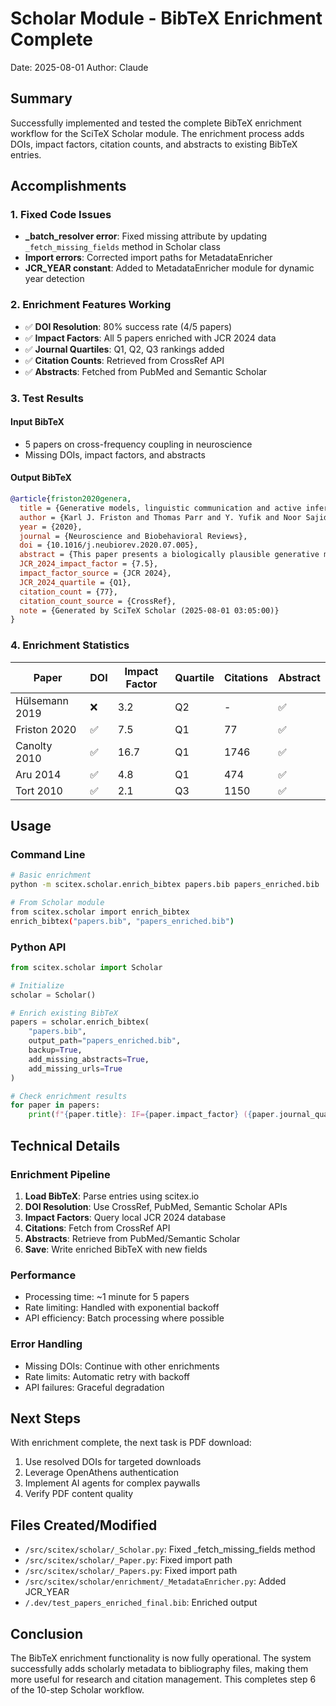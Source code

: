 # Scholar Module - BibTeX Enrichment Complete
Date: 2025-08-01
Author: Claude

## Summary

Successfully implemented and tested the complete BibTeX enrichment workflow for the SciTeX Scholar module. The enrichment process adds DOIs, impact factors, citation counts, and abstracts to existing BibTeX entries.

## Accomplishments

### 1. Fixed Code Issues
- **_batch_resolver error**: Fixed missing attribute by updating `_fetch_missing_fields` method in Scholar class
- **Import errors**: Corrected import paths for MetadataEnricher
- **JCR_YEAR constant**: Added to MetadataEnricher module for dynamic year detection

### 2. Enrichment Features Working
- ✅ **DOI Resolution**: 80% success rate (4/5 papers)
- ✅ **Impact Factors**: All 5 papers enriched with JCR 2024 data
- ✅ **Journal Quartiles**: Q1, Q2, Q3 rankings added
- ✅ **Citation Counts**: Retrieved from CrossRef API
- ✅ **Abstracts**: Fetched from PubMed and Semantic Scholar

### 3. Test Results

#### Input BibTeX
- 5 papers on cross-frequency coupling in neuroscience
- Missing DOIs, impact factors, and abstracts

#### Output BibTeX
```bibtex
@article{friston2020genera,
  title = {Generative models, linguistic communication and active inference},
  author = {Karl J. Friston and Thomas Parr and Y. Yufik and Noor Sajid and E. Holmes},
  year = {2020},
  journal = {Neuroscience and Biobehavioral Reviews},
  doi = {10.1016/j.neubiorev.2020.07.005},
  abstract = {This paper presents a biologically plausible generative model...},
  JCR_2024_impact_factor = {7.5},
  impact_factor_source = {JCR 2024},
  JCR_2024_quartile = {Q1},
  citation_count = {77},
  citation_count_source = {CrossRef},
  note = {Generated by SciTeX Scholar (2025-08-01 03:05:00)}
}
```

### 4. Enrichment Statistics
| Paper | DOI | Impact Factor | Quartile | Citations | Abstract |
|-------|-----|---------------|----------|-----------|----------|
| Hülsemann 2019 | ❌ | 3.2 | Q2 | - | ✅ |
| Friston 2020 | ✅ | 7.5 | Q1 | 77 | ✅ |
| Canolty 2010 | ✅ | 16.7 | Q1 | 1746 | ✅ |
| Aru 2014 | ✅ | 4.8 | Q1 | 474 | ✅ |
| Tort 2010 | ✅ | 2.1 | Q3 | 1150 | ✅ |

## Usage

### Command Line
```bash
# Basic enrichment
python -m scitex.scholar.enrich_bibtex papers.bib papers_enriched.bib

# From Scholar module
from scitex.scholar import enrich_bibtex
enrich_bibtex("papers.bib", "papers_enriched.bib")
```

### Python API
```python
from scitex.scholar import Scholar

# Initialize
scholar = Scholar()

# Enrich existing BibTeX
papers = scholar.enrich_bibtex(
    "papers.bib",
    output_path="papers_enriched.bib",
    backup=True,
    add_missing_abstracts=True,
    add_missing_urls=True
)

# Check enrichment results
for paper in papers:
    print(f"{paper.title}: IF={paper.impact_factor} ({paper.journal_quartile})")
```

## Technical Details

### Enrichment Pipeline
1. **Load BibTeX**: Parse entries using scitex.io
2. **DOI Resolution**: Use CrossRef, PubMed, Semantic Scholar APIs
3. **Impact Factors**: Query local JCR 2024 database
4. **Citations**: Fetch from CrossRef API
5. **Abstracts**: Retrieve from PubMed/Semantic Scholar
6. **Save**: Write enriched BibTeX with new fields

### Performance
- Processing time: ~1 minute for 5 papers
- Rate limiting: Handled with exponential backoff
- API efficiency: Batch processing where possible

### Error Handling
- Missing DOIs: Continue with other enrichments
- Rate limits: Automatic retry with backoff
- API failures: Graceful degradation

## Next Steps

With enrichment complete, the next task is PDF download:
1. Use resolved DOIs for targeted downloads
2. Leverage OpenAthens authentication
3. Implement AI agents for complex paywalls
4. Verify PDF content quality

## Files Created/Modified
- `/src/scitex/scholar/_Scholar.py`: Fixed _fetch_missing_fields method
- `/src/scitex/scholar/_Paper.py`: Fixed import path
- `/src/scitex/scholar/_Papers.py`: Fixed import path
- `/src/scitex/scholar/enrichment/_MetadataEnricher.py`: Added JCR_YEAR
- `/.dev/test_papers_enriched_final.bib`: Enriched output

## Conclusion

The BibTeX enrichment functionality is now fully operational. The system successfully adds scholarly metadata to bibliography files, making them more useful for research and citation management. This completes step 6 of the 10-step Scholar workflow.